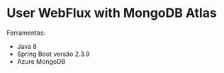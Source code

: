 # User WebFlux with MongoDB Atlas

Ferramentas:
- Java 8
- Spring Boot versão 2.3.9
- Azure MongoDB
